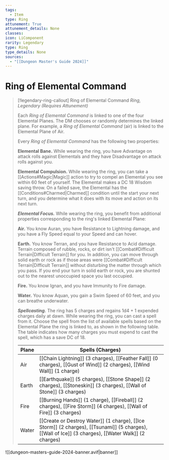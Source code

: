 ```yaml
---
tags:
  - Item
type: Ring
attunement: True
attunement_details: None
classes:
icon: LiComponent
rarity: Legendary
type: Ring
type_details: None
sources: 
  - "[[Dungeon Master's Guide 2024]]"
---
```

# Ring of Elemental Command
>[!legendary-ring-callout] Ring of Elemental Command
>_Ring, Legendary (Requires Attunement)_
>
>Each _Ring of Elemental Command_ is linked to one of the four Elemental Planes. The DM chooses or randomly determines the linked plane. For example, a _Ring of Elemental Command_ (air) is linked to the Elemental Plane of Air.
>
>Every _Ring of Elemental Command_ has the following two properties:
>
>**Elemental Bane.** While wearing the ring, you have Advantage on attack rolls against Elementals and they have Disadvantage on attack rolls against you.
>
>**Elemental Compulsion.** While wearing the ring, you can take a [[Actions#Magic\|Magic]] action to try to compel an Elemental you see within 60 feet of yourself. The Elemental makes a DC 18 Wisdom saving throw. On a failed save, the Elemental has the [[Conditions#Charmed\|Charmed]] condition until the start your next turn, and you determine what it does with its move and action on its next turn.
>
>**_Elemental Focus._** While wearing the ring, you benefit from additional properties corresponding to the ring's linked Elemental Plane:
>
>**Air.** You know Auran, you have Resistance to Lightning damage, and you have a Fly Speed equal to your Speed and can hover.
>
>**Earth.** You know Terran, and you have Resistance to Acid damage. Terrain composed of rubble, rocks, or dirt isn't [[Combat#Difficult Terrain\|Difficult Terrain]] for you. In addition, you can move through solid earth or rock as if those areas were [[Combat#Difficult Terrain\|Difficult Terrain]] without disturbing the matter through which you pass. If you end your turn in solid earth or rock, you are shunted out to the nearest unoccupied space you last occupied.
>
>**Fire.** You know Ignan, and you have Immunity to Fire damage.
>
>**Water.** You know Aquan, you gain a Swim Speed of 60 feet, and you can breathe underwater.
>
>**_Spellcasting._** The ring has 5 charges and regains 1d4 + 1 expended charges daily at dawn. While wearing the ring, you can cast a spell from it. Choose the spell from the list of available spells based on the Elemental Plane the ring is linked to, as shown in the following table. The table indicates how many charges you must expend to cast the spell, which has a save DC of 18.
>
>|Plane|Spells (Charges)|
>|---|---|
>|Air|[[Chain Lightning]] (3 charges), [[Feather Fall]] (0 charges), [[Gust of Wind]] (2 charges), [[Wind Wall]] (1 charge)|
>|Earth|[[Earthquake]] (5 charges), [[Stone Shape]] (2 charges), [[Stoneskin]] (3 charges), [[Wall of Stone]] (3 charges)|
>|Fire|[[Burning Hands]] (1 charge), [[Fireball]] (2 charges), [[Fire Storm]] (4 charges), [[Wall of Fire]] (3 charges)|
>|Water|[[Create or Destroy Water]] (1 charge), [[Ice Storm]] (2 charges), [[Tsunami]] (5 charges), [[Wall of Ice]] (3 charges), [[Water Walk]] (2 charges)|
>


![[dungeon-masters-guide-2024-banner.avif|banner]]